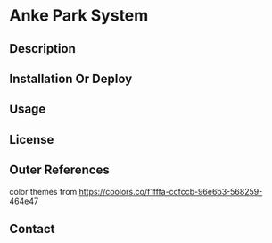 # Anke Park System

## Description 

## Installation Or Deploy

## Usage 

## License

## Outer References
color themes from https://coolors.co/f1fffa-ccfccb-96e6b3-568259-464e47

## Contact
